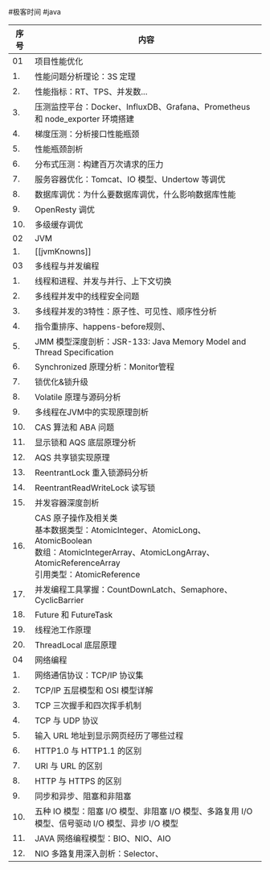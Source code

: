 #极客时间 #java 

| 序号 | 内容 |
| --- | --- |
| 01 | 项目性能优化 |
| 1. | 性能问题分析理论：3S 定理 |
| 2. | 性能指标：RT、TPS、并发数... |
| 3. | 压测监控平台：Docker、InfluxDB、Grafana、Prometheus 和 node_exporter 环境搭建 |
| 4. | 梯度压测：分析接口性能瓶颈 |
| 5. | 性能瓶颈剖析 |
| 6. | 分布式压测：构建百万次请求的压力 |
| 7. | 服务容器优化：Tomcat、IO 模型、Undertow 等调优 |
| 8. | 数据库调优：为什么要数据库调优，什么影响数据库性能 |
| 9. | OpenResty 调优 |
| 10. | 多级缓存调优 |
| 02 | JVM |
| 1.|[[jvmKnowns]] | 
| 03 | 多线程与并发编程 |
| 1. | 线程和进程、并发与并行、上下文切换 |
| 2. | 多线程并发中的线程安全问题 |
| 3. | 多线程并发的3特性：原子性、可见性、顺序性分析 |
| 4. | 指令重排序、happens-before规则、 |
| 5. | JMM 模型深度剖析：JSR-133: Java Memory Model and Thread Specification |
| 6. | Synchronized 原理分析：Monitor管程 |
| 7. | 锁优化&锁升级 |
| 8. | Volatile 原理与源码分析 |
| 9. | 多线程在JVM中的实现原理剖析 |
| 10. | CAS 算法和 ABA 问题 |
| 11. | 显示锁和 AQS 底层原理分析 |
| 12. | AQS 共享锁实现原理 |
| 13. | ReentrantLock 重入锁源码分析 |
| 14. | ReentrantReadWriteLock 读写锁 |
| 15. | 并发容器深度剖析 |
| 16. | CAS 原子操作及相关类<br>基本数据类型：AtomicInteger、AtomicLong、AtomicBoolean<br>数组：AtomicIntegerArray、AtomicLongArray、AtomicReferenceArray<br>引用类型：AtomicReference |
| 17. | 并发编程工具掌握：CountDownLatch、Semaphore、CyclicBarrier |
| 18. | Future 和 FutureTask |
| 19. | 线程池工作原理 |
| 20. | ThreadLocal 底层原理 |
| 04 | 网络编程 |
| 1. | 网络通信协议：TCP/IP 协议集 |
| 2. | TCP/IP 五层模型和 OSI 模型详解 |
| 3. | TCP 三次握手和四次挥手机制 |
| 4. | TCP 与 UDP 协议 |
| 5. | 输入 URL 地址到显示网页经历了哪些过程 |
| 6. | HTTP1.0 与 HTTP1.1 的区别 |
| 7. | URI 与 URL 的区别 |
| 8. | HTTP 与 HTTPS 的区别 |
| 9. | 同步和异步、阻塞和非阻塞 |
| 10. | 五种 IO 模型：阻塞 I/O 模型、非阻塞 I/O 模型、多路复用 I/O 模型、信号驱动 I/O 模型、异步 I/O 模型 |
| 11. | JAVA 网络编程模型：BIO、NIO、AIO |
| 12. | NIO 多路复用深入剖析：Selector、